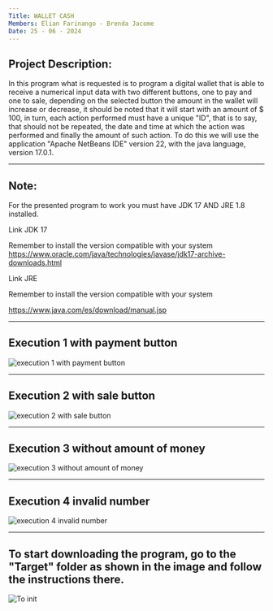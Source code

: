 ```yaml
---
Title: WALLET CASH
Members: Elian Farinango - Brenda Jacome
Date: 25 - 06 - 2024
---
```

Project Description:
---
In this program what is requested is to program a digital wallet that is able to receive a
numerical input data with two different buttons, one to pay and one to sale, depending on the
selected button the amount in the wallet will increase or decrease, it should be noted that it will
start with an amount of $ 100, in turn, each action performed must have a unique "ID", that is to
say, that should not be repeated, the date and time at which the action was performed and finally
the amount of such action.
To do this we will use the application "Apache NetBeans IDE" version 22, with the
java language, version 17.0.1.

---
Note: 
---
For the presented program to work you must have JDK 17 AND JRE 1.8 installed.

Link JDK 17

Remember to install the version compatible with your system
https://www.oracle.com/java/technologies/javase/jdk17-archive-downloads.html

Link JRE

Remember to install the version compatible with your system

https://www.java.com/es/download/manual.jsp



---
Execution 1 with payment button
---

![execution 1 with payment button](https://github.com/Brendajacome/WalletCash/assets/169933606/8839de93-45c1-4398-85a2-d1b38145f414)

---
Execution 2 with sale button
---

![execution 2 with sale button](https://github.com/Brendajacome/WalletCash/assets/169933606/5afdddbe-00bb-4786-9013-3df5bd58ce2e)

---
Execution 3 without amount of money
---

![execution 3 without amount of money](https://github.com/Brendajacome/WalletCash/assets/169933606/ca2de503-e42d-448e-8620-c5e67c99aba2)

---
Execution 4 invalid number
---

![execution 4 invalid number](https://github.com/Brendajacome/WalletCash/assets/169933606/3dbc9a33-1759-43e9-ad8c-55369e9e0e1b)

---
To start downloading the program, go to the "Target" folder as shown in the image and follow the instructions there.
---

![To init](https://github.com/Brendajacome/WalletCash/assets/169933606/acef27bb-2aa6-4465-abbf-72aa9cf01ac1)



